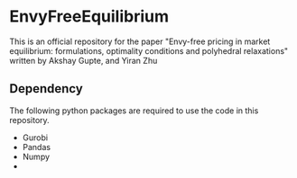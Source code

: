 # EnvyFreeEquilibrium
This is an official repository for the paper "Envy-free pricing in market equilibrium: formulations, optimality conditions and polyhedral relaxations" written by Akshay Gupte, and Yiran Zhu

## Dependency

The following python packages are required to use the code in this repository.

- Gurobi
- Pandas
- Numpy
- 
